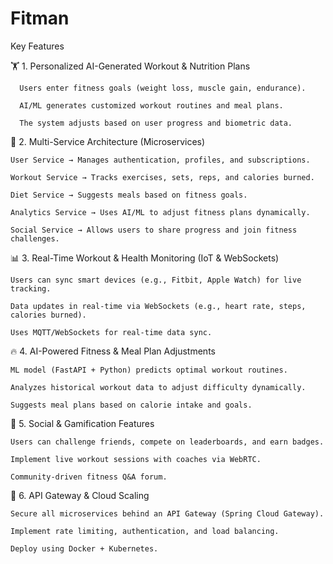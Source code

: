 # Fitman

Key Features


🏋️ 1. Personalized AI-Generated Workout & Nutrition Plans

      Users enter fitness goals (weight loss, muscle gain, endurance).

      AI/ML generates customized workout routines and meal plans.

      The system adjusts based on user progress and biometric data.

📌 2. Multi-Service Architecture (Microservices)

    User Service → Manages authentication, profiles, and subscriptions.
    
    Workout Service → Tracks exercises, sets, reps, and calories burned.
    
    Diet Service → Suggests meals based on fitness goals.
    
    Analytics Service → Uses AI/ML to adjust fitness plans dynamically.
    
    Social Service → Allows users to share progress and join fitness challenges.

📊 3. Real-Time Workout & Health Monitoring (IoT & WebSockets)


    Users can sync smart devices (e.g., Fitbit, Apple Watch) for live tracking.
    
    Data updates in real-time via WebSockets (e.g., heart rate, steps, calories burned).
    
    Uses MQTT/WebSockets for real-time data sync.

🔥 4. AI-Powered Fitness & Meal Plan Adjustments


    ML model (FastAPI + Python) predicts optimal workout routines.
    
    Analyzes historical workout data to adjust difficulty dynamically.
    
    Suggests meal plans based on calorie intake and goals.

💬 5. Social & Gamification Features

    Users can challenge friends, compete on leaderboards, and earn badges.
    
    Implement live workout sessions with coaches via WebRTC.
    
    Community-driven fitness Q&A forum.

🚀 6. API Gateway & Cloud Scaling


    Secure all microservices behind an API Gateway (Spring Cloud Gateway).
    
    Implement rate limiting, authentication, and load balancing.
    
    Deploy using Docker + Kubernetes.

